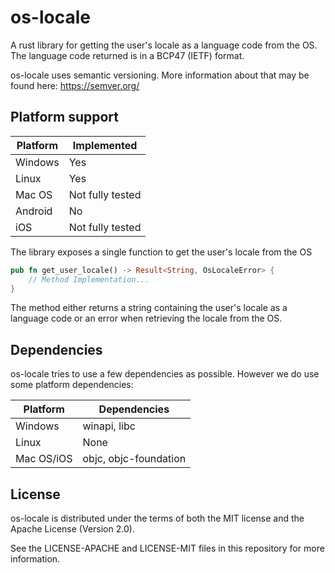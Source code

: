 # os-locale

A rust library for getting the user's locale as a language code from the OS.
The language code returned is in a BCP47 (IETF) format.

os-locale uses semantic versioning. More information about that may be found here: https://semver.org/

## Platform support

| Platform 	| Implemented		|
| -------	| ---			|
| Windows	| Yes			|
| Linux		| Yes			|
| Mac OS	| Not fully tested	|
| Android	| No			|
| iOS		| Not fully tested	|

The library exposes a single function to get the user's locale from the OS

```rust
pub fn get_user_locale() -> Result<String, OsLocaleError> {
	// Method Implementation...
}
```

The method either returns a string containing the user's locale as a language code or an error when retrieving the 
locale from the OS.

## Dependencies

os-locale tries to use a few dependencies as possible. However we do use some platform dependencies:

| Platform  	| Dependencies		|
| ----------	| ------------		|
| Windows   	| winapi, libc		|
| Linux     	| None			|
| Mac OS/iOS	| objc, objc-foundation	|

## License

os-locale is distributed under the terms of both the MIT license and the Apache License (Version 2.0).

See the LICENSE-APACHE and LICENSE-MIT files in this repository for more information.
